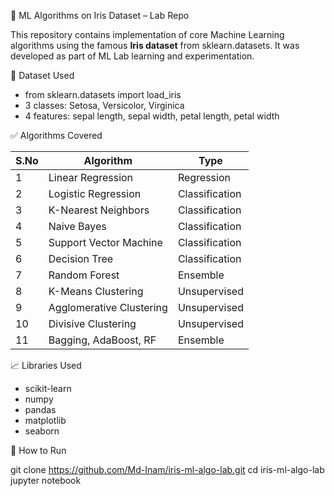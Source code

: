 🌸 ML Algorithms on Iris Dataset – Lab Repo

This repository contains implementation of core Machine Learning algorithms using the famous **Iris dataset** from sklearn.datasets. It was developed as part of ML Lab learning and experimentation.

📘 Dataset Used
- from sklearn.datasets import load_iris
- 3 classes: Setosa, Versicolor, Virginica
- 4 features: sepal length, sepal width, petal length, petal width

✅ Algorithms Covered

| S.No | Algorithm               | Type        |
|------|-------------------------|-------------|
| 1    | Linear Regression       | Regression  |
| 2    | Logistic Regression     | Classification |
| 3    | K-Nearest Neighbors     | Classification |
| 4    | Naive Bayes             | Classification |
| 5    | Support Vector Machine  | Classification |
| 6    | Decision Tree           | Classification |
| 7    | Random Forest           | Ensemble     |
| 8    | K-Means Clustering      | Unsupervised |
| 9    | Agglomerative Clustering| Unsupervised |
| 10   | Divisive Clustering     | Unsupervised |
| 11   | Bagging, AdaBoost, RF   | Ensemble     |

 📈 Libraries Used
- scikit-learn
- numpy
- pandas
- matplotlib
- seaborn

 🚀 How to Run

git clone https://github.com/Md-Inam/iris-ml-algo-lab.git
cd iris-ml-algo-lab
jupyter notebook
